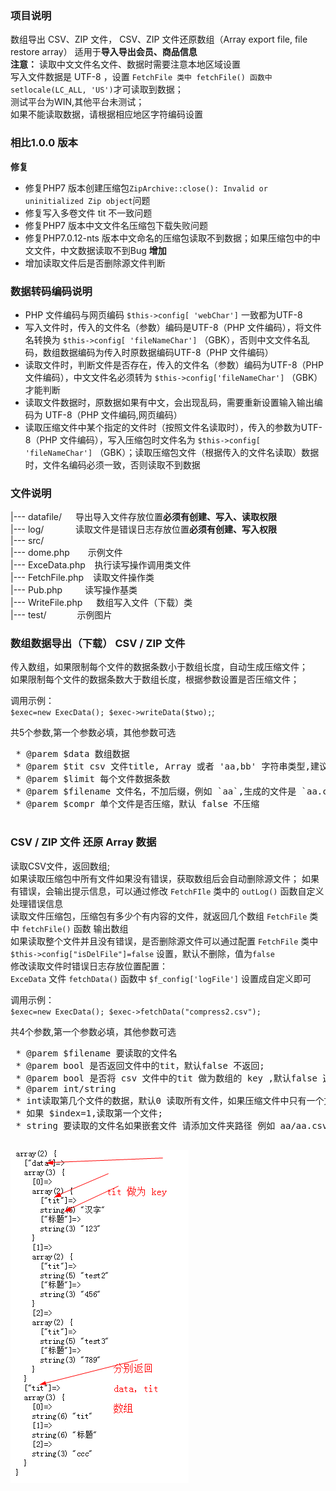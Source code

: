 ### 项目说明
数组导出 CSV、ZIP 文件， CSV、ZIP 文件还原数组（Array export file, file restore array）
适用于**导入导出会员、商品信息**<br/>
**注意：** 读取中文文件名文件、数据时需要注意本地区域设置<br/>
    写入文件数据是 UTF-8 ，设置 `FetchFile 类中 fetchFile() 函数中 setlocale(LC_ALL, 'US')`才可读取到数据；<br/>
    测试平台为WIN,其他平台未测试；<br/>
    如果不能读取数据，请根据相应地区字符编码设置 <br/>

### 相比1.0.0 版本
**修复**
- 修复PHP7 版本创建压缩包`ZipArchive::close(): Invalid or uninitialized Zip object`问题
- 修复写入多卷文件 tit 不一致问题
- 修复PHP7 版本中文文件名压缩包下载失败问题
- 修复PHP7.0.12-nts 版本中文命名的压缩包读取不到数据；如果压缩包中的中文文件，中文数据读取不到Bug
**增加**
- 增加读取文件后是否删除源文件判断

### 数据转码编码说明
- PHP 文件编码与网页编码 `$this->config[ 'webChar']` 一致都为UTF-8
- 写入文件时，传入的文件名（参数）编码是UTF-8（PHP 文件编码），将文件名转换为 `$this->config[ 'fileNameChar']` （GBK），否则中文文件名乱码，数组数据编码为传入时原数据编码UTF-8（PHP 文件编码）
- 读取文件时，判断文件是否存在，传入的文件名（参数）编码为UTF-8（PHP 文件编码），中文文件名必须转为 `$this->config['fileNameChar']` （GBK）才能判断
- 读取文件数据时，原数据如果有中文，会出现乱码，需要重新设置输入输出编码为 UTF-8（PHP 文件编码,网页编码）
- 读取压缩文件中某个指定的文件时（按照文件名读取时），传入的参数为UTF-8（PHP 文件编码），写入压缩包时文件名为 `$this->config[ 'fileNameChar']` （GBK）；读取压缩包文件（根据传入的文件名读取）数据时，文件名编码必须一致，否则读取不到数据

### 文件说明
|--- datafile/ &emsp;           导出导入文件存放位置**必须有创建、写入、读取权限**<br/>
|--- log/ &emsp; &emsp; &ensp;  读取文件是错误日志存放位置**必须有创建、写入权限**<br/>
|--- src/<br/>
    |--- dome.php &emsp;&ensp;  示例文件<br/>
    |--- ExceData.php &ensp;    执行读写操作调用类文件<br/>
    |--- FetchFile.php &ensp;   读取文件操作类<br/>
    |--- Pub.php &emsp;&emsp;   读写操作基类<br/>
    |--- WriteFile.php &emsp;   数组写入文件（下载）类<br/>
|--- test/&emsp;&emsp;&emsp;&ensp;示例图片<br/>

### 数组数据导出（下载） CSV / ZIP 文件
传入数组，如果限制每个文件的数据条数小于数组长度，自动生成压缩文件；<br/>
如果限制每个文件的数据条数大于数组长度，根据参数设置是否压缩文件；

调用示例：<br/>
`$exec=new ExecData();
 $exec->writeData($two);`;

共5个参数,第一个参数必填，其他参数可选
<pre>
 * @parem $data 数组数据
 * @parem $tit csv 文件title, Array 或者 'aa,bb' 字符串类型,建议数组长度与数据每个二维数据长度一致
 * @parem $limit 每个文件数据条数
 * @parem $filename 文件名，不加后缀，例如 `aa`,生成的文件是 `aa.csv /aa.zip`；默认文件名 `WriteFile->defaultFileName()`函数定义
 * @parem $compr 单个文件是否压缩，默认 false 不压缩
 </pre>

### CSV / ZIP 文件 还原 Array 数据
读取CSV文件，返回数组;<br/>
如果读取压缩包中所有文件如果没有错误，获取数组后会自动删除源文件；
如果有错误，会输出提示信息，可以通过修改 `FetchFIle` 类中的 `outLog()` 函数自定义处理错误信息<br/>
读取文件压缩包，压缩包有多少个有内容的文件，就返回几个数组 `FetchFile` 类中 `fetchFile()` 函数 输出数组<br/>
如果读取整个文件并且没有错误，是否删除源文件可以通过配置 `FetchFile` 类中 `$this->config["isDelFile"]=false` 设置，默认不删除，值为`false`</br>
修改读取文件时错误日志存放位置配置：<br/>
`ExceData` 文件 `fetchData()` 函数中 `$f_config['logFile']` 设置成自定义即可

调用示例：<br/>
`$exec=new ExecData();
 $exec->fetchData("compress2.csv");`

共4个参数,第一个参数必填，其他参数可选
<pre>
 * @parem $filename 要读取的文件名
 * @parem bool 是否返回文件中的tit，默认false 不返回;
 * @parem bool 是否将 csv 文件中的tit 做为数组的 key ,默认false 返回索引数组
 * @parem int/string
 * int读取第几个文件的数据，默认0 读取所有文件，如果压缩文件中只有一个文件忽略此参数
 * 如果 $index=1,读取第一个文件;
 * string 要读取的文件名如果嵌套文件 请添加文件夹路径 例如 aa/aa.csv,$fileway 参数必须为 false
 </pre>

![数据图片示例](test/test.png)